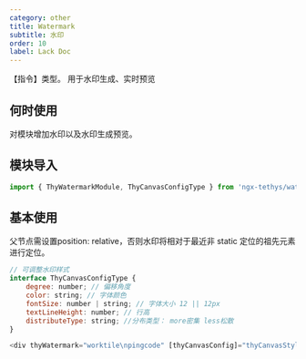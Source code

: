 ```yaml
---
category: other
title: Watermark
subtitle: 水印
order: 10
label: Lack Doc
---
```

<div class="dg-alert dg-alert-info">【指令】类型。 用于水印生成、实时预览</div>

## 何时使用

对模块增加水印以及水印生成预览。 

<!-- ## 使用条件

<div class="dg-alert dg-alert-info"><strong>注1： 宿主节点必须设置相对定位！！</strong>  </div>
<div class="dg-alert dg-alert-info"><strong>注2： 宿主节点必须设置Id属性</strong>  </div> -->


## 模块导入

``` ts
import { ThyWatermarkModule, ThyCanvasConfigType } from 'ngx-tethys/watermark';
```

## 基本使用
<div class="dg-alert dg-alert-info">父节点需设置position: relative，否则水印将相对于最近非 static 定位的祖先元素进行定位。  </div>

```js
// 可调整水印样式
interface ThyCanvasConfigType {
    degree: number; // 偏移角度
    color: string; // 字体颜色
    fontSize: number | string; // 字体大小 12 || 12px
    textLineHeight: number; // 行高
    distributeType: string; //分布类型： more密集 less松散
}
```

``` ts
<div thyWatermark="worktile\npingcode" [thyCanvasConfig]="thyCanvasStyles" style="position: relative"></div>
```